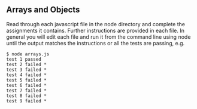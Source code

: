 ## Arrays and Objects

Read through each javascript file in the node directory and complete the assignments it contains. Further instructions are provided in each file. In general you will edit each file and run it from the command line using node until the output matches the instructions or all the tests are passing, e.g.

    $ node arrays.js
    test 1 passed
    test 2 failed *
    test 3 failed *
    test 4 failed *
    test 5 failed *
    test 6 failed *
    test 7 failed *
    test 8 failed *
    test 9 failed *
